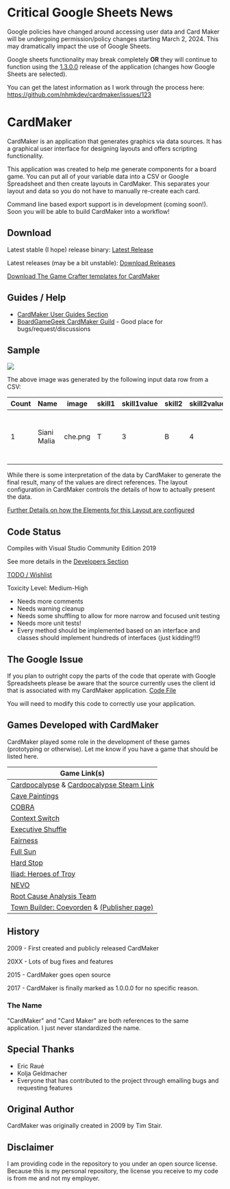 # Critical Google Sheets News

Google policies have changed around accessing user data and Card Maker will be undergoing permission/policy changes starting March 2, 2024. This may dramatically impact the use of Google Sheets.

Google sheets functionality may break completely **OR** they will continue to function using the [1.3.0.0](https://github.com/nhmkdev/cardmaker/releases/tag/v.1.3.0.0) release of the application (changes how Google Sheets are selected).

You can get the latest information as I work through the process here: https://github.com/nhmkdev/cardmaker/issues/123

# CardMaker

CardMaker is an application that generates graphics via data sources. It has a graphical user interface for designing layouts and offers scripting functionality.

This application was created to help me generate components for a board game. You can put all of your variable data into a CSV or Google Spreadsheet and then create layouts in CardMaker. This separates your layout and data so you do not have to manually re-create each card. 

Command line based export support is in development (coming soon!). Soon you will be able to build CardMaker into a workflow!

## Download

Latest stable (I hope) release binary: [Latest Release](https://github.com/nhmkdev/cardmaker/releases/latest)

Latest releases (may be a bit unstable): [Download Releases](https://github.com/nhmkdev/cardmaker/releases)

[Download The Game Crafter templates for CardMaker](https://raw.githubusercontent.com/wiki/nhmkdev/cardmaker/CardMaker_TGC_Templates.zip)

## Guides / Help

* [CardMaker User Guides Section](https://github.com/nhmkdev/cardmaker/wiki/user)
* [BoardGameGeek CardMaker Guild](https://www.boardgamegeek.com/guild/2250) - Good place for bugs/request/discussions

## Sample

![](https://raw.githubusercontent.com/wiki/nhmkdev/cardmaker/readme_sample.png)

The above image was generated by the following input data row from a CSV:

| Count | Name | image | skill1 | skill1value | skill2 | skill2value | ability |
| --- | --- | ---- | ---- | ---- | ---- | ---- | ---- |
| 1 | Siani Malia | che.png | T |  3 | B | 4 | Ranged Battle: +1 on all die Rolls @[opt] | 

While there is some interpretation of the data by CardMaker to generate the final result, many of the values are direct references. The layout configuration in CardMaker controls the details of how to actually present the data.

[Further Details on how the Elements for this Layout are configured](https://github.com/nhmkdev/cardmaker/wiki/user-readme-sample)

## Code Status

Compiles with Visual Studio Community Edition 2019

See more details in the [Developers Section](https://github.com/nhmkdev/cardmaker/wiki/developers)

[TODO / Wishlist](https://github.com/nhmkdev/cardmaker/wiki/developers-todo)

Toxicity Level: Medium-High
 * Needs more comments
 * Needs warning cleanup
 * Needs some shuffling to allow for more narrow and focused unit testing
 * Needs more unit tests!
 * Every method should be implemented based on an interface and classes should implement hundreds of interfaces (just kidding!!!)

## The Google Issue

If you plan to outright copy the parts of the code that operate with Google Spreadsheets please be aware that the source
currently uses the client id that is associated with my CardMaker application. [Code File](https://raw.githubusercontent.com/nhmkdev/cardmaker/master/CardMaker/Card/Import/GoogleReferenceReader.cs)

You will need to modify this code to correctly use your application.

## Games Developed with CardMaker

CardMaker played some role in the development of these games (prototyping or otherwise). Let me know if you have a game that should be listed here.

| Game Link(s) |
| --- |
| [Cardpocalypse](http://cardpocalyp.se/) & [Cardpocalypse Steam Link](https://store.steampowered.com/app/904400/Cardpocalypse/) |
| [Cave Paintings](http://rnrgames.com/cave-paintings) |
| [COBRA](https://www.thegamecrafter.com/games/cobra1) |
| [Context Switch](https://www.thegamecrafter.com/games/context-switch) |
| [Executive Shuffle](https://www.thegamecrafter.com/games/executive-shuffle) |
| [Fairness](https://www.thegamecrafter.com/games/fairness) |
| [Full Sun](https://boardgamegeek.com/boardgame/359956/full-sun) |
| [Hard Stop](https://www.thegamecrafter.com/games/hard-stop) |
| [Iliad: Heroes of Troy](http://www.escapevelocitygames.com/iliad/)<br/> |
| [NEVO](https://www.thegamecrafter.com/games/nevo) |
| [Root Cause Analysis Team](https://www.thegamecrafter.com/games/root-cause-analysis-team) |
| [Town Builder: Coevorden](https://boardgamegeek.com/boardgame/255633/town-builder-coevorden) & [(Publisher page)](http://www.firstfishgames.com/our-games/town-builder-coevorden/) |

## History

2009 - First created and publicly released CardMaker

20XX - Lots of bug fixes and features

2015 - CardMaker goes open source

2017 - CardMaker is finally marked as 1.0.0.0 for no specific reason.

### The Name

"CardMaker" and "Card Maker" are both references to the same application. I just never standardized the name.

## Special Thanks

* Eric Raué
* Kolja Geldmacher
* Everyone that has contributed to the project through emailing bugs and requesting features

## Original Author

CardMaker was originally created in 2009 by Tim Stair.

## Disclaimer

I am providing code in the repository to you under an open source license. Because this is my personal repository, the license you receive to my code is from me and not my employer.
